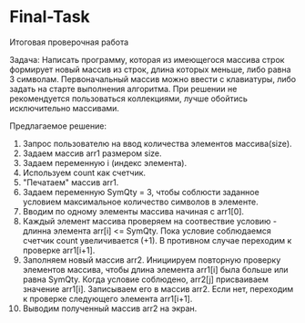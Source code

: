 # Final-Task
Итоговая проверочная работа

Задача: Написать программу, которая из имеющегося массива строк формирует новый массив из строк, длина которых меньше, либо равна 3 символам. Первоначальный массив можно ввести с клавиатуры, либо задать на старте выполнения алгоритма. При решении не рекомендуется пользоваться коллекциями, лучше обойтись исключительно массивами.

Предлагаемое решение:

1. Запрос пользователю на ввод количества элементов массива(size).
2. Задаем массив arr1 размером size.
3. Задаем переменную i (индекс элемента).
4. Используем count как счетчик.
5. "Печатаем" массив arr1.
6. Задаем переменную SymQty = 3, чтобы соблюсти заданное условием максимальное количество символов в элементе. 
7. Вводим по одному элементы массива начиная с arr1[0].
8. Каждый элемент массива проверяем на соотвествие условию - длинна элемента arr[i] <= SymQty. Пока условие соблюдаемся счетчик count увеличивается (+1). В противном случае переходим к проверке arr1[i+1].
9. Заполняем новый массив arr2. Инициируем повторную проверку элементов массива, чтобы длина элемента arr1[i] была больше или равна SymQty. Когда условие соблюдено,  arr2[j] присваиваем значение arr1[i]. Записываем его в массив arr2. Если нет, переходим к проверке следующего элемента arr1[i+1].
10. Выводим полученный массив arr2 на экран.
